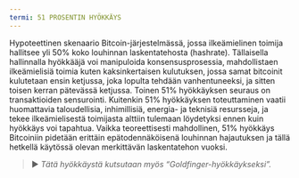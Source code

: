 ```yaml
---
termi: 51 PROSENTIN HYÖKKÄYS
---
```


Hypoteettinen skenaario Bitcoin-järjestelmässä, jossa ilkeämielinen toimija hallitsee yli 50% koko louhinnan laskentatehosta (hashrate). Tällaisella hallinnalla hyökkääjä voi manipuloida konsensusprosessia, mahdollistaen ilkeämielisiä toimia kuten kaksinkertaisen kulutuksen, jossa samat bitcoinit kulutetaan ensin ketjussa, joka lopulta tehdään vanhentuneeksi, ja sitten toisen kerran pätevässä ketjussa. Toinen 51% hyökkäyksen seuraus on transaktioiden sensurointi. Kuitenkin 51% hyökkäyksen toteuttaminen vaatii huomattavia taloudellisia, inhimillisiä, energia- ja teknisiä resursseja, ja tekee ilkeämielisestä toimijasta alttiin tulemaan löydetyksi ennen kuin hyökkäys voi tapahtua. Vaikka teoreettisesti mahdollinen, 51% hyökkäys Bitcoiniin pidetään erittäin epätodennäköisenä louhinnan hajautuksen ja tällä hetkellä käytössä olevan merkittävän laskentatehon vuoksi.

> ► *Tätä hyökkäystä kutsutaan myös “Goldfinger-hyökkäykseksi”.*